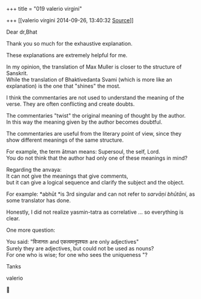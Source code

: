 +++
title = "019 valerio virgini"

+++
[[valerio virgini	2014-09-26, 13:40:32 [Source](https://groups.google.com/g/samskrita/c/XOelLTCpBv4)]]



Dear dr,Bhat  
  
Thank you so much for the exhaustive explanation.  
  
These explanations are extremely helpful for me.  
  
  
In my opinion, the translation of Max Muller is closer to the structure of Sanskrit.   
While the translation of Bhaktivedanta Svami (which is more like an explanation) is the one that "shines" the most.  
  
I think the commentaries are not used to understand the meaning of the verse. They are often conflicting and create doubts.  
  
The commentaries "twist" the original meaning of thought by the author.  
In this way the meaning given by the author becomes doubtful.  
  
The commentaries are useful from the literary point of view, since they show different meanings of the same structure.  

For example, the term ātman means: Supersoul, the self, Lord.  
You do not think that the author had only one of these meanings in mind?  
  

Regarding the anvaya:  
It can not give the meanings that give comments,  
but it can give a logical sequence and clarify the subject and the object.  
  
For example: *abhūt *is 3rd singular and can not refer to *sarvāṇi bhūtāni*, as some translator has done.  

  
Honestly, I did not realize yasmin-tatra as correlative ... so everything is clear.  
  
  
One more question:  
  
You said: "विजानतः and एकत्वमनुपश्यतः are only adjectives"  
Surely they are adjectives, but could not be used as nouns?  
For one who is wise; for one who sees the uniqueness "?  
  

Tanks  

valerio  
  

  



